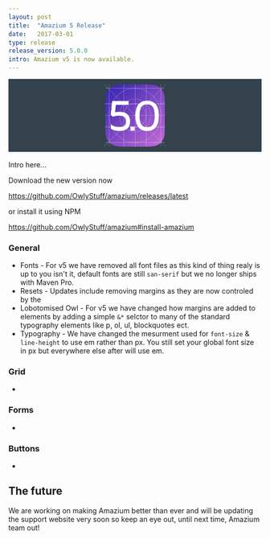 ```yaml
---
layout: post
title:  "Amazium 5 Release"
date:   2017-03-01
type: release
release_version: 5.0.0
intro: Amazium v5 is now available.
---
```


![Amazium 5](img/amazium5.png)

Intro here...

Download the new version now

<https://github.com/OwlyStuff/amazium/releases/latest>

or install it using NPM

<https://github.com/OwlyStuff/amazium#install-amazium>

### General
 * Fonts - For v5 we have removed all font files as this kind of thing realy is up to you isn't it, default fonts are still ```san-serif``` but we no longer ships with Maven Pro.
 * Resets - Updates include removing margins as they are now controled by the 
 * Lobotomised Owl - For v5 we have changed how margins are added to elements by adding a simple ```&*``` selctor to many of the standard typography elements like p, ol, ul, blockquotes ect.
 * Typography - We have changed the mesurment used for ```font-size``` & ```line-height``` to use em rather than px. You still set your global font size in px but everywhere else after will use em.


### Grid
 * 

### Forms
 * 

### Buttons
 * 

## The future
We are working on making Amazium better than ever and will be updating the support website very soon so keep an eye out, until next time, Amazium team out!

[62]: https://github.com/OwlyStuff/amazium/pull/62
[63]: https://github.com/OwlyStuff/amazium/pull/63
[64]: https://github.com/OwlyStuff/amazium/pull/64
[68]: https://github.com/OwlyStuff/amazium/pull/68
[80]: https://github.com/OwlyStuff/amazium/pull/80
